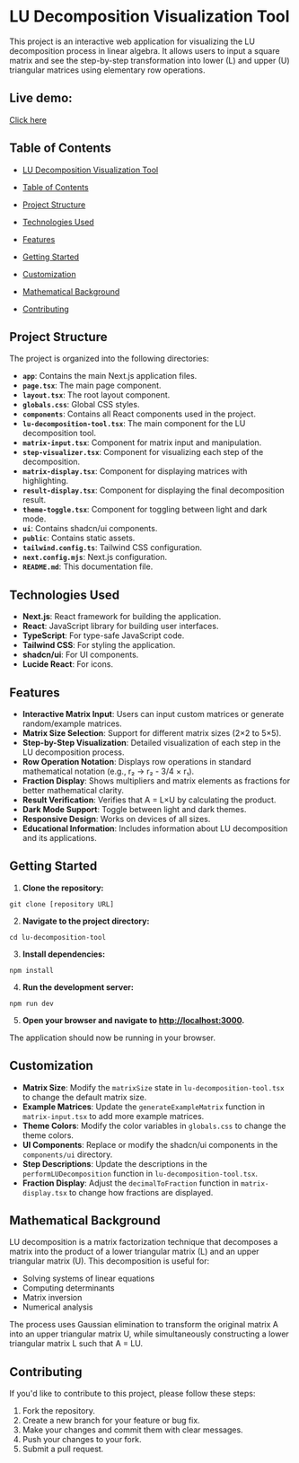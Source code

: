 # LU Decomposition Visualization Tool

This project is an interactive web application for visualizing the LU decomposition process in linear algebra. It allows users to input a square matrix and see the step-by-step transformation into lower (L) and upper (U) triangular matrices using elementary row operations.

## Live demo:
[Click here](https://samar-website-topaz.vercel.app/)

## Table of Contents

- [LU Decomposition Visualization Tool](#lu-decomposition-visualization-tool)

- [Table of Contents](#table-of-contents)
- [Project Structure](#project-structure)
- [Technologies Used](#technologies-used)
- [Features](#features)
- [Getting Started](#getting-started)
- [Customization](#customization)
- [Mathematical Background](#mathematical-background)
- [Contributing](#contributing)


## Project Structure

The project is organized into the following directories:

- **`app`**: Contains the main Next.js application files.
- **`page.tsx`**: The main page component.
- **`layout.tsx`**: The root layout component.
- **`globals.css`**: Global CSS styles.
- **`components`**: Contains all React components used in the project.
- **`lu-decomposition-tool.tsx`**: The main component for the LU decomposition tool.
- **`matrix-input.tsx`**: Component for matrix input and manipulation.
- **`step-visualizer.tsx`**: Component for visualizing each step of the decomposition.
- **`matrix-display.tsx`**: Component for displaying matrices with highlighting.
- **`result-display.tsx`**: Component for displaying the final decomposition result.
- **`theme-toggle.tsx`**: Component for toggling between light and dark mode.
- **`ui`**: Contains shadcn/ui components.
- **`public`**: Contains static assets.
- **`tailwind.config.ts`**: Tailwind CSS configuration.
- **`next.config.mjs`**: Next.js configuration.
- **`README.md`**: This documentation file.


## Technologies Used

- **Next.js**: React framework for building the application.
- **React**: JavaScript library for building user interfaces.
- **TypeScript**: For type-safe JavaScript code.
- **Tailwind CSS**: For styling the application.
- **shadcn/ui**: For UI components.
- **Lucide React**: For icons.


## Features

- **Interactive Matrix Input**: Users can input custom matrices or generate random/example matrices.
- **Matrix Size Selection**: Support for different matrix sizes (2×2 to 5×5).
- **Step-by-Step Visualization**: Detailed visualization of each step in the LU decomposition process.
- **Row Operation Notation**: Displays row operations in standard mathematical notation (e.g., r₂ → r₂ - 3/4 × r₁).
- **Fraction Display**: Shows multipliers and matrix elements as fractions for better mathematical clarity.
- **Result Verification**: Verifies that A = L×U by calculating the product.
- **Dark Mode Support**: Toggle between light and dark themes.
- **Responsive Design**: Works on devices of all sizes.
- **Educational Information**: Includes information about LU decomposition and its applications.


## Getting Started

1. **Clone the repository:**

```shellscript
git clone [repository URL]
```


2. **Navigate to the project directory:**

```shellscript
cd lu-decomposition-tool
```


3. **Install dependencies:**

```shellscript
npm install
```


4. **Run the development server:**

```shellscript
npm run dev
```


5. **Open your browser and navigate to [http://localhost:3000](http://localhost:3000).**

The application should now be running in your browser.




## Customization

- **Matrix Size**: Modify the `matrixSize` state in `lu-decomposition-tool.tsx` to change the default matrix size.
- **Example Matrices**: Update the `generateExampleMatrix` function in `matrix-input.tsx` to add more example matrices.
- **Theme Colors**: Modify the color variables in `globals.css` to change the theme colors.
- **UI Components**: Replace or modify the shadcn/ui components in the `components/ui` directory.
- **Step Descriptions**: Update the descriptions in the `performLUDecomposition` function in `lu-decomposition-tool.tsx`.
- **Fraction Display**: Adjust the `decimalToFraction` function in `matrix-display.tsx` to change how fractions are displayed.


## Mathematical Background

LU decomposition is a matrix factorization technique that decomposes a matrix into the product of a lower triangular matrix (L) and an upper triangular matrix (U). This decomposition is useful for:

- Solving systems of linear equations
- Computing determinants
- Matrix inversion
- Numerical analysis


The process uses Gaussian elimination to transform the original matrix A into an upper triangular matrix U, while simultaneously constructing a lower triangular matrix L such that A = LU.

## Contributing

If you'd like to contribute to this project, please follow these steps:

1. Fork the repository.
2. Create a new branch for your feature or bug fix.
3. Make your changes and commit them with clear messages.
4. Push your changes to your fork.
5. Submit a pull request.
